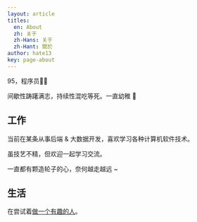 ```yaml
---
layout: article
titles:
  en: About
  zh: 关于
  zh-Hans: 关于
  zh-Hant: 關於
author: hate13
key: page-about
---
```


95，程序员👨‍💻‍

间歇性踌躇满志，持续性混吃等死。一直幼稚 🤭

## 工作

当前在某条从事后端 & 大数据开发，喜欢学习各种计算机软件技术。

虽技艺不精，但欢迎一起学习交流。

一直都有颗造轮子的心，奈何越走越远 ~

## 生活

在尝试着[做一个有趣的人](https://hate13.com/2019/12/01/做一个有趣的人.html)。